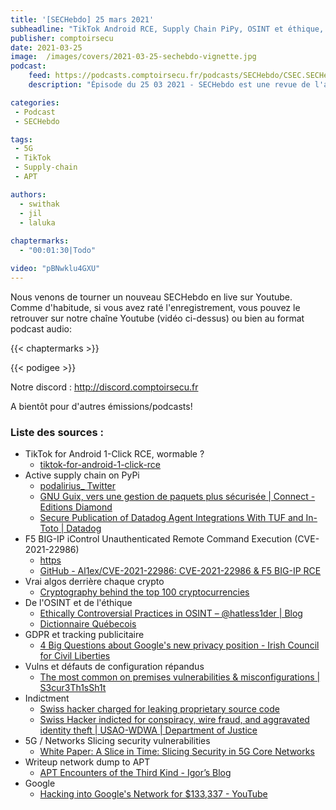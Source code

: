 ```yaml
---
title: '[SECHebdo] 25 mars 2021'
subheadline: "TikTok Android RCE, Supply Chain PiPy, OSINT et éthique, 5G Slicingz, PCAP to APT, Tracking publicitaire, etc."
publisher: comptoirsecu
date: 2021-03-25
image:  /images/covers/2021-03-25-sechebdo-vignette.jpg
podcast:
    feed: https://podcasts.comptoirsecu.fr/podcasts/SECHebdo/CSEC.SECHebdo.2021-03-25.m4a
    description: "Épisode du 25 03 2021 - SECHebdo est une revue de l'actualité cybersécurité réalisée en live sur Youtube, généralement le mercredi soir."

categories:
 - Podcast
 - SECHebdo

tags:
 - 5G
 - TikTok
 - Supply-chain
 - APT

authors:
  - swithak
  - jil
  - laluka
  
chaptermarks:
  - "00:01:30|Todo"

video: "pBNwklu4GXU"
---
```


Nous venons de tourner un nouveau SECHebdo en live sur Youtube. Comme d'habitude, si vous avez raté l'enregistrement, vous pouvez le retrouver sur notre chaîne Youtube (vidéo ci-dessus) ou bien au format podcast audio:

{{< chaptermarks >}}

{{< podigee >}}

Notre discord : <http://discord.comptoirsecu.fr>

A bientôt pour d'autres émissions/podcasts!

### Liste des sources :

*  TikTok for Android 1-Click RCE, wormable ?
	* [tiktok-for-android-1-click-rce](https://medium.com/@dPhoeniixx/tiktok-for-android-1-click-rce-240266e78105)
*  Active supply chain on PyPi
	* [podalirius_ Twitter](https://twitter.com/podalirius_/status/1366419587798102025)
	* [GNU Guix, vers une gestion de paquets plus sécurisée | Connect - Editions Diamond](https://connect.ed-diamond.com/MISC/MISCHS-023/GNU-Guix-vers-une-gestion-de-paquets-plus-securisee)
	* [Secure Publication of Datadog Agent Integrations With TUF and In-Toto | Datadog](https://www.datadoghq.com/blog/engineering/secure-publication-of-datadog-agent-integrations-with-tuf-and-in-toto/)
*  F5 BIG-IP iControl Unauthenticated Remote Command Execution (CVE-2021-22986)
	* [https](https://twitter.com/1ZRR4H/status/1373206181955653632)
	* [GitHub - Al1ex/CVE-2021-22986: CVE-2021-22986 & F5 BIG-IP RCE](https://github.com/Al1ex/CVE-2021-22986)
* Vrai algos derrière chaque crypto
	* [Cryptography behind the top 100 cryptocurrencies](http://ethanfast.com/top-crypto.html)
*  De l'OSINT et de l'éthique
	* [Ethically Controversial Practices in OSINT – @hatless1der | Blog](https://hatless1der.com/ethically-controversial-practices-in-osint/)
	* [Dictionnaire Québecois](http://gdt.oqlf.gouv.qc.ca/ficheOqlf.aspx?Id_Fiche=26543807)
*  GDPR et tracking publicitaire
	* [4 Big Questions about Google's new privacy position - Irish Council for Civil Liberties](https://www.iccl.ie/digital-data/4-big-questions-about-googles-new-privacy-position/)
*  Vulns et défauts de configuration répandus
	* [The most common on premises vulnerabilities & misconfigurations | S3cur3Th1sSh1t](https://s3cur3th1ssh1t.github.io/The-most-common-on-premise-vulnerabilities-and-misconfigurations/)
*  Indictment
	* [Swiss hacker charged for leaking proprietary source code](https://www.bleepingcomputer.com/news/security/swiss-hacker-charged-for-leaking-proprietary-source-code/)
	* [Swiss Hacker indicted for conspiracy, wire fraud, and aggravated identity theft | USAO-WDWA | Department of Justice](https://www.justice.gov/usao-wdwa/pr/swiss-hacker-indicted-conspiracy-wire-fraud-and-aggravated-identity-theft)
*  5G / Networks Slicing security vulnerabilities
	* [White Paper: A Slice in Time: Slicing Security in 5G Core Networks](https://info.adaptivemobile.com/5g-network-slicing-security)
*  Writeup network dump to APT
	* [APT Encounters of the Third Kind - Igor’s Blog](https://igor-blue.github.io/2021/03/24/apt1.html)
*  Google
	* [Hacking into Google's Network for $133,337 - YouTube](https://youtu.be/g-JgA1hvJzA)
